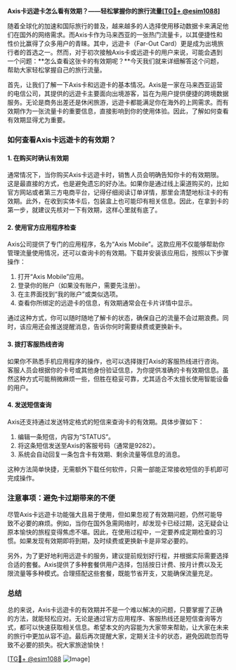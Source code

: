 **Axis卡远遊卡怎么看有效期？——轻松掌握你的旅行流量[[TG💪+ @esim1088](https://t.me/s/esim1088)]**

随着全球化的加速和国际旅行的普及，越来越多的人选择使用移动数据卡来满足他们在国外的网络需求。而Axis卡作为马来西亚的一张热门流量卡，以其便捷性和性价比赢得了众多用户的青睐。其中，远遊卡（Far-Out Card）更是成为出境旅行者的首选之一。然而，对于初次接触Axis卡或远遊卡的用户来说，可能会遇到一个问题：**怎么查看这张卡的有效期呢？**今天我们就来详细解答这个问题，帮助大家轻松掌握自己的旅行流量。

首先，让我们了解一下Axis卡和远遊卡的基本情况。Axis是一家在马来西亚运营的电信公司，其提供的远遊卡主要面向出境游客，旨在为用户提供便捷的跨境数据服务。无论是商务出差还是休闲旅游，远遊卡都能满足你在海外的上网需求。而有效期作为一张流量卡的重要信息，直接影响到你的使用体验。因此，了解如何查看有效期显得尤为重要。

### 如何查看Axis卡远遊卡的有效期？

#### 1. 在购买时确认有效期

通常情况下，当你购买Axis卡远遊卡时，销售人员会明确告知你卡的有效期限。这是最直接的方式，也是避免遗忘的好办法。如果你是通过线上渠道购买的，比如官方网站或者第三方电商平台，记得仔细阅读订单详情，那里会清楚地标注卡的有效期。此外，在收到实体卡后，包装盒上也可能印有相关信息。因此，在拿到卡的第一步，就建议先核对一下有效期，这样心里就有底了。

#### 2. 使用官方应用程序检查

Axis公司提供了专门的应用程序，名为“Axis Mobile”。这款应用不仅能够帮助你管理流量使用情况，还可以查询卡的有效期。下载并安装该应用后，按照以下步骤操作：

1. 打开“Axis Mobile”应用。
2. 登录你的账户（如果没有账户，需要先注册）。
3. 在主界面找到“我的账户”或类似选项。
4. 查看你所绑定的远遊卡的信息，有效期通常会在卡片详情中显示。

通过这种方式，你可以随时随地了解卡的状态，确保自己的流量不会过期浪费。同时，该应用还会推送提醒消息，告诉你何时需要续费或更换新卡。

#### 3. 拨打客服热线咨询

如果你不熟悉手机应用程序的操作，也可以选择拨打Axis的客服热线进行咨询。客服人员会根据你的卡号或其他身份验证信息，为你提供准确的卡有效期信息。虽然这种方式可能稍微麻烦一些，但胜在稳妥可靠，尤其适合不太擅长使用智能设备的用户。

#### 4. 发送短信查询

Axis还支持通过发送特定格式的短信来查询卡的有效期。具体步骤如下：

1. 编辑一条短信，内容为“STATUS”。
2. 将这条短信发送至Axis的客服号码（通常是9282）。
3. 系统会自动回复一条包含卡有效期、剩余流量等信息的消息。

这种方法简单快捷，无需额外下载任何软件，只需一部能正常接收短信的手机即可完成操作。

### 注意事项：避免卡过期带来的不便

尽管Axis卡远遊卡功能强大且易于使用，但如果忽视了有效期问题，仍然可能导致不必要的麻烦。例如，当你在国外急需网络时，却发现卡已经过期，这无疑会让原本愉快的旅程变得焦虑不堪。因此，在使用过程中，一定要养成定期检查的习惯。如果发现有效期即将到期，及时续费或更换新卡是非常必要的。

另外，为了更好地利用远遊卡的服务，建议提前规划好行程，并根据实际需要选择合适的套餐。Axis提供了多种套餐供用户选择，包括按日计费、按月计费以及无限流量等多种模式。合理搭配这些套餐，既能节省开支，又能确保流量充足。

### 总结

总的来说，Axis卡远遊卡的有效期并不是一个难以解决的问题，只要掌握了正确的方法，就能轻松应对。无论是通过官方应用程序、客服热线还是短信查询等方式，都可以快速获取相关信息。希望本文的内容能为大家带来帮助，让大家在未来的旅行中更加从容不迫。最后再次提醒大家，定期关注卡的状态，避免因疏忽而导致不必要的损失。祝大家旅途愉快！

[[TG💪+ @esim1088](https://t.me/s/esim1088) ![Image](https://i.postimg.cc/4NQfJmqS/Snipaste-2025-05-13-00-14-12.png)]